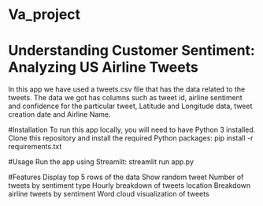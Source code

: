 # Va_project

# Understanding Customer Sentiment: Analyzing US Airline Tweets
In this app we have used a tweets.csv file that has the data related to the tweets. The data we got has columns such as tweet id, airline sentiment and confidence for the particular tweet, Latitude and Longitude data, tweet creation date and Airline Name. 

#Installation
To run this app locally, you will need to have Python 3 installed. Clone this repository and install the required Python packages:
pip install -r requirements.txt

#Usage
Run the app using Streamlit:
streamlit run app.py

#Features
Display top 5 rows of the data
Show random tweet
Number of tweets by sentiment type
Hourly breakdown of tweets location
Breakdown airline tweets by sentiment
Word cloud visualization of tweets
